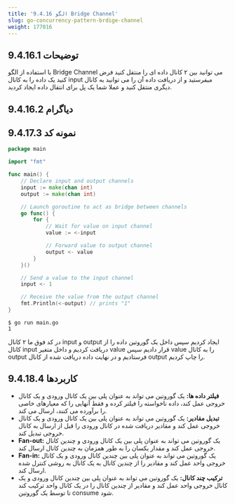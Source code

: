 ```yaml
---
title: '9.4.16 الگو Bridge Channel'
slug: go-concurrency-pattern-brdige-channel
weight: 177016
---
```



## 9.4.16.1 توضیحات

با استفاده از الگو Bridge Channel می توانید بین ۲ کانال داده ای را منتقل کنید فرض کنید یک داده را به کانال input میفرستید و از دریافت داده آن را می توانید به کانال دیگری منتقل کنید و عملا شما یک پل برای انتقال داده ایجاد کردید.

## 9.4.16.2 دیاگرام

## 9.4.17.3 نمونه کد

```go
package main

import "fmt"

func main() {
	// Declare input and output channels
	input := make(chan int)
	output := make(chan int)

	// Launch goroutine to act as bridge between channels
	go func() {
		for {
			// Wait for value on input channel
			value := <-input

			// Forward value to output channel
			output <- value
		}
	}()

	// Send a value to the input channel
	input <- 1

	// Receive the value from the output channel
	fmt.Println(<-output) // prints "1"
}
```

```shell
$ go run main.go
1
```

در کد فوق ما ۲ کانال input و output ایجاد کردیم سپس داخل یک گوروتین داده را از کانال input دریافت کردیم و داخل متغیر value قرار دادیم سپس value را به کانال output فرستادیم و در نهایت داده دریافت شده از کانال output را چاپ کردیم.

## 9.4.18.4 کاربردها


- **فیلتر داده ها:** یک گوروتین می تواند به عنوان پلی بین یک کانال ورودی و یک کانال خروجی عمل کند، داده ناخواسته را فیلتر کرده و فقط آنهایی را که معیارهای خاصی را برآورده می کنند، ارسال می کند.
- **تبدیل مقادیر:** یک گوروتین می تواند به عنوان پلی بین یک کانال ورودی و یک کانال خروجی عمل کند و مقادیر دریافت شده در کانال ورودی را قبل از ارسال به کانال خروجی تبدیل کند.
- **Fan-out:** یک گوروتین می تواند به عنوان پلی بین یک کانال ورودی و چندین کانال خروجی عمل کند و مقدار یکسان را به طور همزمان به چندین کانال ارسال کند.
- **Fan-in:** یک گوروتین می تواند به عنوان پلی بین چندین کانال ورودی و یک کانال خروجی واحد عمل کند و مقادیر را از چندین کانال به یک کانال به روشی کنترل شده ارسال کند.
- **ترکیب چند کانال:** یک گوروتین می تواند به عنوان پلی بین چندین کانال ورودی و یک کانال خروجی واحد عمل کند و مقادیر از چندین کانال را در یک کانال واحد ترکیب کند تا توسط یک گوروتین consume شود.
